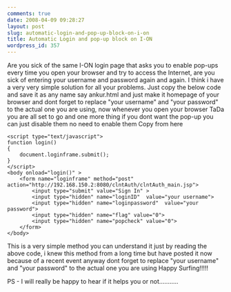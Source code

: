 ```yaml
---
comments: true
date: 2008-04-09 09:28:27
layout: post
slug: automatic-login-and-pop-up-block-on-i-on
title: Automatic Login and pop-up block on I-ON
wordpress_id: 357
---
```


Are you sick of the same I-ON login page that asks you to enable pop-ups every time you open your browser and try to access the Internet, are you sick of entering your username and password again and again. I think i have a very very simple solution for all your problems. Just copy the below code and save it as any name say ankur.html and just make it homepage of your browser and dont forget to replace "your username" and "your password" to the actual one you are using, now whenever you open your  browser TaDa you are all set to go and one more thing if you dont want the pop-up you can just disable them no need to enable them
Copy from here

    <script type="text/javascript">
    function login()
    {
        document.loginframe.submit();
    }
    </script>
    <body onload="login()" >
        <form name="loginframe" method="post" action="http://192.168.150.2:8080/clntAuth/clntAuth_main.jsp">
            <input type="submit" value="Sign In" >
            <input type="hidden" name="loginID"  value="your username">
            <input type="hidden" name="loginpassword"  value="your password">
            <input type="hidden" name="flag" value="0">
            <input type="hidden" name="popcheck" value="0">
        </form>
    </body>


This is a very simple method you can understand it just by reading the above code, i knew this method from a long time but have posted it now because of a recent event anyway dont forget to replace "your username" and "your password" to the actual one you are using
Happy Surfing!!!!!

PS - I will really be happy to hear if it helps you or not...........


